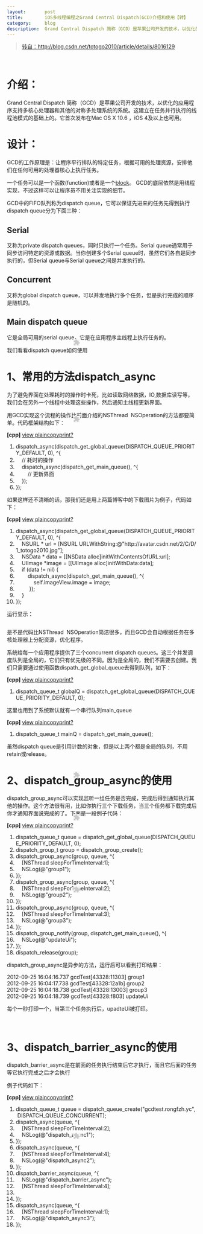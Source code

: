 ```yaml
---
layout:       post
title:        iOS多线程编程之Grand Central Dispatch(GCD)介绍和使用【转】
category:     blog
description:  Grand Central Dispatch 简称（GCD）是苹果公司开发的技术，以优化的应用程序支持多核心处理器和其他的对称多处理系统的系统。
---
```


><a href = "http://blog.csdn.net/totogo2010/article/details/8016129" class="external" target="_blank">转自：http://blog.csdn.net/totogo2010/article/details/8016129</a>
<br>

<div id="article_content" class="article_content" >
<h1>介绍：</h1>
<p>Grand Central Dispatch 简称（GCD）是苹果公司开发的技术，以优化的应用程序支持多核心处理器和其他的对称多处理系统的系统。这建立在任务并行执行的线程池模式的基础上的。它首次发布在Mac OS X 10.6 ，iOS 4及以上也可用。</p><h1><a name="t1"></a>设计：</h1><p>GCD的工作原理是：让程序平行排队的特定任务，根据可用的处理资源，安排他们在任何可用的处理器核心上执行任务。</p><p>一个任务可以是一个函数(function)或者是一个<a href="http://blog.csdn.net/totogo2010/article/details/7839061" target="_blank">block</a>。&nbsp;GCD的底层依然是用线程实现，不过这样可以让程序员不用关注实现的细节。</p><p>GCD中的FIFO队列称为dispatch queue，它可以保证先进来的任务先得到执行<br>dispatch queue分为下面三种：<br></p><h2><a name="t2"></a><strong>Serial</strong><span style="white-space:pre"> </span>&nbsp; &nbsp; &nbsp;</h2><p>又称为private dispatch queues，同时只执行一个任务。Serial queue通常用于同步访问特定的资源或数据。当你创建多个Serial queue时，虽然它们各自是同步执行的，但Serial queue与Serial queue之间是并发执行的。</p><h2><a name="t3"></a><strong>Concurrent</strong><span style="white-space:pre"> </span></h2><p>又称为global dispatch queue，可以并发地执行多个任务，但是执行完成的顺序是随机的。</p><h2><a name="t4"></a><strong>Main dispatch queue</strong><span style="white-space:pre"> </span></h2><p>它是全局可用的serial queue，它是在应用程序主线程上执行任务的。<br></p><p>我们看看dispatch queue如何使用</p><h1><a name="t5"></a>1、常用的方法dispatch_async</h1><p>为了避免界面在处理耗时的操作时卡死，比如读取网络数据，IO,数据库读写等，我们会在另外一个线程中处理这些操作，然后通知主线程更新界面。</p><p>用GCD实现这个流程的操作比前面介绍的NSThread &nbsp;NSOperation的方法都要简单。代码框架结构如下：</p><p></p><div class="dp-highlighter bg_cpp"><div class="bar"><div class="tools"><b>[cpp]</b> <a href="#" class="ViewSource" title="view plain" onclick="dp.sh.Toolbar.Command('ViewSource',this);return false;">view plain</a><a href="#" class="CopyToClipboard" title="copy" onclick="dp.sh.Toolbar.Command('CopyToClipboard',this);return false;">copy</a><a href="#" class="PrintSource" title="print" onclick="dp.sh.Toolbar.Command('PrintSource',this);return false;">print</a><a href="#" class="About" title="?" onclick="dp.sh.Toolbar.Command('About',this);return false;">?</a><div style="position: absolute; left: 404px; top: 953px; width: 18px; height: 18px; z-index: 99;"><embed id="ZeroClipboardMovie_1" src="http://static.blog.csdn.net/scripts/ZeroClipboard/ZeroClipboard.swf" loop="false" menu="false" quality="best" bgcolor="#ffffff" width="18" height="18" name="ZeroClipboardMovie_1" align="middle" allowscriptaccess="always" allowfullscreen="false" type="application/x-shockwave-flash" pluginspage="http://www.macromedia.com/go/getflashplayer" flashvars="id=1&amp;width=18&amp;height=18" wmode="transparent"></div></div></div><ol start="1" class="dp-cpp"><li class="alt"><span><span>dispatch_async(dispatch_get_global_queue(DISPATCH_QUEUE_PRIORITY_DEFAULT,&nbsp;0),&nbsp;^{&nbsp;&nbsp;</span></span></li><li class=""><span>&nbsp;&nbsp;&nbsp;&nbsp;<span class="comment">//&nbsp;耗时的操作</span><span>&nbsp;&nbsp;</span></span></li><li class="alt"><span>&nbsp;&nbsp;&nbsp;&nbsp;dispatch_async(dispatch_get_main_queue(),&nbsp;^{&nbsp;&nbsp;</span></li><li class=""><span>&nbsp;&nbsp;&nbsp;&nbsp;&nbsp;&nbsp;&nbsp;&nbsp;<span class="comment">//&nbsp;更新界面</span><span>&nbsp;&nbsp;</span></span></li><li class="alt"><span>&nbsp;&nbsp;&nbsp;&nbsp;});&nbsp;&nbsp;</span></li><li class=""><span>});&nbsp;&nbsp;</span></li></ol></div><pre name="code" class="cpp" style="display: none;">dispatch_async(dispatch_get_global_queue(DISPATCH_QUEUE_PRIORITY_DEFAULT, 0), ^{
    // 耗时的操作
    dispatch_async(dispatch_get_main_queue(), ^{
        // 更新界面
    });
});
</pre>如果这样还不清晰的话，那我们还是用上两篇博客中的下载图片为例子，代码如下：<p></p><p></p><div class="dp-highlighter bg_cpp"><div class="bar"><div class="tools"><b>[cpp]</b> <a href="#" class="ViewSource" title="view plain" onclick="dp.sh.Toolbar.Command('ViewSource',this);return false;">view plain</a><a href="#" class="CopyToClipboard" title="copy" onclick="dp.sh.Toolbar.Command('CopyToClipboard',this);return false;">copy</a><a href="#" class="PrintSource" title="print" onclick="dp.sh.Toolbar.Command('PrintSource',this);return false;">print</a><a href="#" class="About" title="?" onclick="dp.sh.Toolbar.Command('About',this);return false;">?</a><div style="position: absolute; left: 404px; top: 1156px; width: 18px; height: 18px; z-index: 99;"><embed id="ZeroClipboardMovie_2" src="http://static.blog.csdn.net/scripts/ZeroClipboard/ZeroClipboard.swf" loop="false" menu="false" quality="best" bgcolor="#ffffff" width="18" height="18" name="ZeroClipboardMovie_2" align="middle" allowscriptaccess="always" allowfullscreen="false" type="application/x-shockwave-flash" pluginspage="http://www.macromedia.com/go/getflashplayer" flashvars="id=2&amp;width=18&amp;height=18" wmode="transparent"></div></div></div><ol start="1" class="dp-cpp"><li class="alt"><span><span>dispatch_async(dispatch_get_global_queue(DISPATCH_QUEUE_PRIORITY_DEFAULT,&nbsp;0),&nbsp;^{&nbsp;&nbsp;</span></span></li><li class=""><span>&nbsp;&nbsp;&nbsp;&nbsp;NSURL&nbsp;*&nbsp;url&nbsp;=&nbsp;[NSURL&nbsp;URLWithString:@<span class="string">"http://avatar.csdn.net/2/C/D/1_totogo2010.jpg"</span><span>];&nbsp;&nbsp;</span></span></li><li class="alt"><span>&nbsp;&nbsp;&nbsp;&nbsp;NSData&nbsp;*&nbsp;data&nbsp;=&nbsp;[[NSData&nbsp;alloc]initWithContentsOfURL:url];&nbsp;&nbsp;</span></li><li class=""><span>&nbsp;&nbsp;&nbsp;&nbsp;UIImage&nbsp;*image&nbsp;=&nbsp;[[UIImage&nbsp;alloc]initWithData:data];&nbsp;&nbsp;</span></li><li class="alt"><span>&nbsp;&nbsp;&nbsp;&nbsp;<span class="keyword">if</span><span>&nbsp;(data&nbsp;!=&nbsp;nil)&nbsp;{&nbsp;&nbsp;</span></span></li><li class=""><span>&nbsp;&nbsp;&nbsp;&nbsp;&nbsp;&nbsp;&nbsp;&nbsp;dispatch_async(dispatch_get_main_queue(),&nbsp;^{&nbsp;&nbsp;</span></li><li class="alt"><span>&nbsp;&nbsp;&nbsp;&nbsp;&nbsp;&nbsp;&nbsp;&nbsp;&nbsp;&nbsp;&nbsp;&nbsp;self.imageView.image&nbsp;=&nbsp;image;&nbsp;&nbsp;</span></li><li class=""><span>&nbsp;&nbsp;&nbsp;&nbsp;&nbsp;&nbsp;&nbsp;&nbsp;&nbsp;});&nbsp;&nbsp;</span></li><li class="alt"><span>&nbsp;&nbsp;&nbsp;&nbsp;}&nbsp;&nbsp;</span></li><li class=""><span>});&nbsp;&nbsp;</span></li></ol></div><pre name="code" class="cpp" style="display: none;">    dispatch_async(dispatch_get_global_queue(DISPATCH_QUEUE_PRIORITY_DEFAULT, 0), ^{
        NSURL * url = [NSURL URLWithString:@"http://avatar.csdn.net/2/C/D/1_totogo2010.jpg"];
        NSData * data = [[NSData alloc]initWithContentsOfURL:url];
        UIImage *image = [[UIImage alloc]initWithData:data];
        if (data != nil) {
            dispatch_async(dispatch_get_main_queue(), ^{
                self.imageView.image = image;
             });
        }
    });</pre><p></p><p>运行显示：</p><p><img src="http://img.my.csdn.net/uploads/201209/23/1348412756_8445.png" alt=""><br></p>是不是代码比NSThread &nbsp;NSOperation简洁很多，而且GCD会自动根据任务在多核处理器上分配资源，优化程序。<p>系统给每一个应用程序提供了三个concurrent dispatch queues。这三个并发调度队列是全局的，它们只有优先级的不同。因为是全局的，我们不需要去创建。我们只需要通过使用函数dispath_get_global_queue去得到队列，如下：<br></p><p></p><div class="dp-highlighter bg_cpp"><div class="bar"><div class="tools"><b>[cpp]</b> <a href="#" class="ViewSource" title="view plain" onclick="dp.sh.Toolbar.Command('ViewSource',this);return false;">view plain</a><a href="#" class="CopyToClipboard" title="copy" onclick="dp.sh.Toolbar.Command('CopyToClipboard',this);return false;">copy</a><a href="#" class="PrintSource" title="print" onclick="dp.sh.Toolbar.Command('PrintSource',this);return false;">print</a><a href="#" class="About" title="?" onclick="dp.sh.Toolbar.Command('About',this);return false;">?</a><div style="position: absolute; left: 404px; top: 2099px; width: 18px; height: 18px; z-index: 99;"><embed id="ZeroClipboardMovie_3" src="http://static.blog.csdn.net/scripts/ZeroClipboard/ZeroClipboard.swf" loop="false" menu="false" quality="best" bgcolor="#ffffff" width="18" height="18" name="ZeroClipboardMovie_3" align="middle" allowscriptaccess="always" allowfullscreen="false" type="application/x-shockwave-flash" pluginspage="http://www.macromedia.com/go/getflashplayer" flashvars="id=3&amp;width=18&amp;height=18" wmode="transparent"></div></div></div><ol start="1" class="dp-cpp"><li class="alt"><span><span>dispatch_queue_t&nbsp;globalQ&nbsp;=&nbsp;dispatch_get_global_queue(DISPATCH_QUEUE_PRIORITY_DEFAULT,&nbsp;0);&nbsp;&nbsp;&nbsp;&nbsp;</span></span></li></ol></div><pre name="code" class="cpp" style="display: none;">dispatch_queue_t globalQ = dispatch_get_global_queue(DISPATCH_QUEUE_PRIORITY_DEFAULT, 0);  </pre><p></p><p>这里也用到了系统默认就有一个串行队列main_queue</p><p></p><div class="dp-highlighter bg_cpp"><div class="bar"><div class="tools"><b>[cpp]</b> <a href="#" class="ViewSource" title="view plain" onclick="dp.sh.Toolbar.Command('ViewSource',this);return false;">view plain</a><a href="#" class="CopyToClipboard" title="copy" onclick="dp.sh.Toolbar.Command('CopyToClipboard',this);return false;">copy</a><a href="#" class="PrintSource" title="print" onclick="dp.sh.Toolbar.Command('PrintSource',this);return false;">print</a><a href="#" class="About" title="?" onclick="dp.sh.Toolbar.Command('About',this);return false;">?</a><div style="position: absolute; left: 404px; top: 2212px; width: 18px; height: 18px; z-index: 99;"><embed id="ZeroClipboardMovie_4" src="http://static.blog.csdn.net/scripts/ZeroClipboard/ZeroClipboard.swf" loop="false" menu="false" quality="best" bgcolor="#ffffff" width="18" height="18" name="ZeroClipboardMovie_4" align="middle" allowscriptaccess="always" allowfullscreen="false" type="application/x-shockwave-flash" pluginspage="http://www.macromedia.com/go/getflashplayer" flashvars="id=4&amp;width=18&amp;height=18" wmode="transparent"></div></div></div><ol start="1" class="dp-cpp"><li class="alt"><span><span>dispatch_queue_t&nbsp;mainQ&nbsp;=&nbsp;dispatch_get_main_queue();&nbsp;&nbsp;&nbsp;&nbsp;</span></span></li></ol></div><pre name="code" class="cpp" style="display: none;">dispatch_queue_t mainQ = dispatch_get_main_queue();  </pre><p></p><p>虽然dispatch queue是引用计数的对象，但是以上两个都是全局的队列，不用retain或release。</p><h1><a name="t6"></a>2、dispatch_group_async的使用</h1><p>dispatch_group_async可以实现监听一组任务是否完成，完成后得到通知执行其他的操作。这个方法很有用，比如你执行三个下载任务，当三个任务都下载完成后你才通知界面说完成的了。下面是一段例子代码：</p><p></p><div class="dp-highlighter bg_cpp"><div class="bar"><div class="tools"><b>[cpp]</b> <a href="#" class="ViewSource" title="view plain" onclick="dp.sh.Toolbar.Command('ViewSource',this);return false;">view plain</a><a href="#" class="CopyToClipboard" title="copy" onclick="dp.sh.Toolbar.Command('CopyToClipboard',this);return false;">copy</a><a href="#" class="PrintSource" title="print" onclick="dp.sh.Toolbar.Command('PrintSource',this);return false;">print</a><a href="#" class="About" title="?" onclick="dp.sh.Toolbar.Command('About',this);return false;">?</a><div style="position: absolute; left: 404px; top: 2403px; width: 18px; height: 18px; z-index: 99;"><embed id="ZeroClipboardMovie_5" src="http://static.blog.csdn.net/scripts/ZeroClipboard/ZeroClipboard.swf" loop="false" menu="false" quality="best" bgcolor="#ffffff" width="18" height="18" name="ZeroClipboardMovie_5" align="middle" allowscriptaccess="always" allowfullscreen="false" type="application/x-shockwave-flash" pluginspage="http://www.macromedia.com/go/getflashplayer" flashvars="id=5&amp;width=18&amp;height=18" wmode="transparent"></div></div></div><ol start="1" class="dp-cpp"><li class="alt"><span><span>dispatch_queue_t&nbsp;queue&nbsp;=&nbsp;dispatch_get_global_queue(DISPATCH_QUEUE_PRIORITY_DEFAULT,&nbsp;0);&nbsp;&nbsp;</span></span></li><li class=""><span>dispatch_group_t&nbsp;group&nbsp;=&nbsp;dispatch_group_create();&nbsp;&nbsp;</span></li><li class="alt"><span>dispatch_group_async(group,&nbsp;queue,&nbsp;^{&nbsp;&nbsp;</span></li><li class=""><span>&nbsp;&nbsp;&nbsp;&nbsp;[NSThread&nbsp;sleepForTimeInterval:1];&nbsp;&nbsp;</span></li><li class="alt"><span>&nbsp;&nbsp;&nbsp;&nbsp;NSLog(@<span class="string">"group1"</span><span>);&nbsp;&nbsp;</span></span></li><li class=""><span>});&nbsp;&nbsp;</span></li><li class="alt"><span>dispatch_group_async(group,&nbsp;queue,&nbsp;^{&nbsp;&nbsp;</span></li><li class=""><span>&nbsp;&nbsp;&nbsp;&nbsp;[NSThread&nbsp;sleepForTimeInterval:2];&nbsp;&nbsp;</span></li><li class="alt"><span>&nbsp;&nbsp;&nbsp;&nbsp;NSLog(@<span class="string">"group2"</span><span>);&nbsp;&nbsp;</span></span></li><li class=""><span>});&nbsp;&nbsp;</span></li><li class="alt"><span>dispatch_group_async(group,&nbsp;queue,&nbsp;^{&nbsp;&nbsp;</span></li><li class=""><span>&nbsp;&nbsp;&nbsp;&nbsp;[NSThread&nbsp;sleepForTimeInterval:3];&nbsp;&nbsp;</span></li><li class="alt"><span>&nbsp;&nbsp;&nbsp;&nbsp;NSLog(@<span class="string">"group3"</span><span>);&nbsp;&nbsp;</span></span></li><li class=""><span>});&nbsp;&nbsp;</span></li><li class="alt"><span>dispatch_group_notify(group,&nbsp;dispatch_get_main_queue(),&nbsp;^{&nbsp;&nbsp;</span></li><li class=""><span>&nbsp;&nbsp;&nbsp;&nbsp;NSLog(@<span class="string">"updateUi"</span><span>);&nbsp;&nbsp;</span></span></li><li class="alt"><span>});&nbsp;&nbsp;</span></li><li class=""><span>dispatch_release(group);&nbsp;&nbsp;</span></li></ol></div><pre name="code" class="cpp" style="display: none;">    dispatch_queue_t queue = dispatch_get_global_queue(DISPATCH_QUEUE_PRIORITY_DEFAULT, 0);
    dispatch_group_t group = dispatch_group_create();
    dispatch_group_async(group, queue, ^{
        [NSThread sleepForTimeInterval:1];
        NSLog(@"group1");
    });
    dispatch_group_async(group, queue, ^{
        [NSThread sleepForTimeInterval:2];
        NSLog(@"group2");
    });
    dispatch_group_async(group, queue, ^{
        [NSThread sleepForTimeInterval:3];
        NSLog(@"group3");
    });
    dispatch_group_notify(group, dispatch_get_main_queue(), ^{
        NSLog(@"updateUi");
    });
    dispatch_release(group);
</pre>dispatch_group_async是异步的方法，运行后可以看到打印结果：<p></p><p>2012-09-25 16:04:16.737 gcdTest[43328:11303] group1<br>2012-09-25 16:04:17.738 gcdTest[43328:12a1b] group2<br>2012-09-25 16:04:18.738 gcdTest[43328:13003] group3<br>2012-09-25 16:04:18.739 gcdTest[43328:f803] updateUi<br></p><p>每个一秒打印一个，当第三个任务执行后，upadteUi被打印。</p><p><br></p><h1><a name="t7"></a>3、dispatch_barrier_async的使用</h1><p>dispatch_barrier_async是在前面的任务执行结束后它才执行，而且它后面的任务等它执行完成之后才会执行</p><p>例子代码如下：</p><p></p><div class="dp-highlighter bg_cpp"><div class="bar"><div class="tools"><b>[cpp]</b> <a href="#" class="ViewSource" title="view plain" onclick="dp.sh.Toolbar.Command('ViewSource',this);return false;">view plain</a><a href="#" class="CopyToClipboard" title="copy" onclick="dp.sh.Toolbar.Command('CopyToClipboard',this);return false;">copy</a><a href="#" class="PrintSource" title="print" onclick="dp.sh.Toolbar.Command('PrintSource',this);return false;">print</a><a href="#" class="About" title="?" onclick="dp.sh.Toolbar.Command('About',this);return false;">?</a><div style="position: absolute; left: 404px; top: 3056px; width: 18px; height: 18px; z-index: 99;"><embed id="ZeroClipboardMovie_6" src="http://static.blog.csdn.net/scripts/ZeroClipboard/ZeroClipboard.swf" loop="false" menu="false" quality="best" bgcolor="#ffffff" width="18" height="18" name="ZeroClipboardMovie_6" align="middle" allowscriptaccess="always" allowfullscreen="false" type="application/x-shockwave-flash" pluginspage="http://www.macromedia.com/go/getflashplayer" flashvars="id=6&amp;width=18&amp;height=18" wmode="transparent"></div></div></div><ol start="1" class="dp-cpp"><li class="alt"><span><span>dispatch_queue_t&nbsp;queue&nbsp;=&nbsp;dispatch_queue_create(</span><span class="string">"gcdtest.rongfzh.yc"</span><span>,&nbsp;DISPATCH_QUEUE_CONCURRENT);&nbsp;&nbsp;</span></span></li><li class=""><span>dispatch_async(queue,&nbsp;^{&nbsp;&nbsp;</span></li><li class="alt"><span>&nbsp;&nbsp;&nbsp;&nbsp;[NSThread&nbsp;sleepForTimeInterval:2];&nbsp;&nbsp;</span></li><li class=""><span>&nbsp;&nbsp;&nbsp;&nbsp;NSLog(@<span class="string">"dispatch_async1"</span><span>);&nbsp;&nbsp;</span></span></li><li class="alt"><span>});&nbsp;&nbsp;</span></li><li class=""><span>dispatch_async(queue,&nbsp;^{&nbsp;&nbsp;</span></li><li class="alt"><span>&nbsp;&nbsp;&nbsp;&nbsp;[NSThread&nbsp;sleepForTimeInterval:4];&nbsp;&nbsp;</span></li><li class=""><span>&nbsp;&nbsp;&nbsp;&nbsp;NSLog(@<span class="string">"dispatch_async2"</span><span>);&nbsp;&nbsp;</span></span></li><li class="alt"><span>});&nbsp;&nbsp;</span></li><li class=""><span>dispatch_barrier_async(queue,&nbsp;^{&nbsp;&nbsp;</span></li><li class="alt"><span>&nbsp;&nbsp;&nbsp;&nbsp;NSLog(@<span class="string">"dispatch_barrier_async"</span><span>);&nbsp;&nbsp;</span></span></li><li class=""><span>&nbsp;&nbsp;&nbsp;&nbsp;[NSThread&nbsp;sleepForTimeInterval:4];&nbsp;&nbsp;</span></li><li class="alt"><span>&nbsp;&nbsp;</span></li><li class=""><span>});&nbsp;&nbsp;</span></li><li class="alt"><span>dispatch_async(queue,&nbsp;^{&nbsp;&nbsp;</span></li><li class=""><span>&nbsp;&nbsp;&nbsp;&nbsp;[NSThread&nbsp;sleepForTimeInterval:1];&nbsp;&nbsp;</span></li><li class="alt"><span>&nbsp;&nbsp;&nbsp;&nbsp;NSLog(@<span class="string">"dispatch_async3"</span><span>);&nbsp;&nbsp;</span></span></li><li class=""><span>});&nbsp;&nbsp;</span></li></ol></div><pre name="code" class="cpp" style="display: none;">    dispatch_queue_t queue = dispatch_queue_create("gcdtest.rongfzh.yc", DISPATCH_QUEUE_CONCURRENT);
    dispatch_async(queue, ^{
        [NSThread sleepForTimeInterval:2];
        NSLog(@"dispatch_async1");
    });
    dispatch_async(queue, ^{
        [NSThread sleepForTimeInterval:4];
        NSLog(@"dispatch_async2");
    });
    dispatch_barrier_async(queue, ^{
        NSLog(@"dispatch_barrier_async");
        [NSThread sleepForTimeInterval:4];

    });
    dispatch_async(queue, ^{
        [NSThread sleepForTimeInterval:1];
        NSLog(@"dispatch_async3");
    });</pre><br>打印结果：<br><p></p><p class="p1"><strong>2012-09-25 16:20:33.967 gcdTest[45547:11203] dispatch_async1</strong></p><p class="p1"><strong>2012-09-25 16:20:35.967 gcdTest[45547:11303] dispatch_async2</strong></p><p class="p1"><strong>2012-09-25 16:20:35.967 gcdTest[45547:11303] dispatch_barrier_async</strong></p><p class="p1"><strong>2012-09-25 16:20:40.970 gcdTest[45547:11303] dispatch_async3</strong></p>请注意执行的时间，可以看到执行的顺序如上所述。<h1><a name="t8"></a>4、dispatch_apply&nbsp;</h1><p>执行某个代码片段N次。<br>dispatch_apply(5, globalQ, ^(size_t index) {<br>&nbsp; &nbsp; // 执行5次<br>});</p>
  </div>








